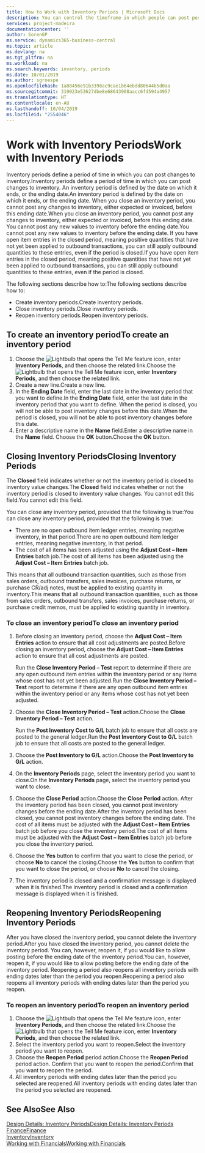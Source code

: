 ```yaml
---
title: How to Work with Inventory Periods | Microsoft Docs
description: You can control the timeframe in which people can post post changes to inventory by defining inventory periods.
services: project-madeira
documentationcenter: ''
author: SorenGP
ms.service: dynamics365-business-central
ms.topic: article
ms.devlang: na
ms.tgt_pltfrm: na
ms.workload: na
ms.search.keywords: inventory, periods
ms.date: 10/01/2019
ms.author: sgroespe
ms.openlocfilehash: 1a88456e91b3398ac9cae1b64ebdd80644b5d0aa
ms.sourcegitcommit: 319023e53627dbe8e68643908aacc6fd594a4957
ms.translationtype: HT
ms.contentlocale: en-AU
ms.lasthandoff: 10/04/2019
ms.locfileid: "2554046"
---
```

# <a name="work-with-inventory-periods"></a><span data-ttu-id="d81bb-103">Work with Inventory Periods</span><span class="sxs-lookup"><span data-stu-id="d81bb-103">Work with Inventory Periods</span></span>
<span data-ttu-id="d81bb-104">Inventory periods define a period of time in which you can post changes to inventory.</span><span class="sxs-lookup"><span data-stu-id="d81bb-104">Inventory periods define a period of time in which you can post changes to inventory.</span></span> <span data-ttu-id="d81bb-105">An inventory period is defined by the date on which it ends, or the ending date.</span><span class="sxs-lookup"><span data-stu-id="d81bb-105">An inventory period is defined by the date on which it ends, or the ending date.</span></span> <span data-ttu-id="d81bb-106">When you close an inventory period, you cannot post any changes to inventory, either expected or invoiced, before this ending date.</span><span class="sxs-lookup"><span data-stu-id="d81bb-106">When you close an inventory period, you cannot post any changes to inventory, either expected or invoiced, before this ending date.</span></span> <span data-ttu-id="d81bb-107">You cannot post any new values to inventory before the ending date.</span><span class="sxs-lookup"><span data-stu-id="d81bb-107">You cannot post any new values to inventory before the ending date.</span></span> <span data-ttu-id="d81bb-108">If you have open item entries in the closed period, meaning positive quantities that have not yet been applied to outbound transactions, you can still apply outbound quantities to these entries, even if the period is closed.</span><span class="sxs-lookup"><span data-stu-id="d81bb-108">If you have open item entries in the closed period, meaning positive quantities that have not yet been applied to outbound transactions, you can still apply outbound quantities to these entries, even if the period is closed.</span></span>  

<span data-ttu-id="d81bb-109">The following sections describe how to:</span><span class="sxs-lookup"><span data-stu-id="d81bb-109">The following sections describe how to:</span></span>

* <span data-ttu-id="d81bb-110">Create inventory periods.</span><span class="sxs-lookup"><span data-stu-id="d81bb-110">Create inventory periods.</span></span>  
* <span data-ttu-id="d81bb-111">Close inventory periods.</span><span class="sxs-lookup"><span data-stu-id="d81bb-111">Close inventory periods.</span></span>  
* <span data-ttu-id="d81bb-112">Reopen inventory periods.</span><span class="sxs-lookup"><span data-stu-id="d81bb-112">Reopen inventory periods.</span></span>  

## <a name="to-create-an-inventory-period"></a><span data-ttu-id="d81bb-113">To create an inventory period</span><span class="sxs-lookup"><span data-stu-id="d81bb-113">To create an inventory period</span></span>  
1. <span data-ttu-id="d81bb-114">Choose the ![Lightbulb that opens the Tell Me feature](media/ui-search/search_small.png "Tell me what you want to do") icon, enter **Inventory Periods**, and then choose the related link.</span><span class="sxs-lookup"><span data-stu-id="d81bb-114">Choose the ![Lightbulb that opens the Tell Me feature](media/ui-search/search_small.png "Tell me what you want to do") icon, enter **Inventory Periods**, and then choose the related link.</span></span>  
2. <span data-ttu-id="d81bb-115">Create a new line.</span><span class="sxs-lookup"><span data-stu-id="d81bb-115">Create a new line.</span></span>  
3. <span data-ttu-id="d81bb-116">In the **Ending Date** field, enter the last date in the inventory period that you want to define.</span><span class="sxs-lookup"><span data-stu-id="d81bb-116">In the **Ending Date** field, enter the last date in the inventory period that you want to define.</span></span> <span data-ttu-id="d81bb-117">When the period is closed, you will not be able to post inventory changes before this date.</span><span class="sxs-lookup"><span data-stu-id="d81bb-117">When the period is closed, you will not be able to post inventory changes before this date.</span></span>  
4. <span data-ttu-id="d81bb-118">Enter a descriptive name in the **Name** field.</span><span class="sxs-lookup"><span data-stu-id="d81bb-118">Enter a descriptive name in the **Name** field.</span></span> <span data-ttu-id="d81bb-119">Choose the **OK** button.</span><span class="sxs-lookup"><span data-stu-id="d81bb-119">Choose the **OK** button.</span></span>  

## <a name="closing-inventory-periods"></a><span data-ttu-id="d81bb-120">Closing Inventory Periods</span><span class="sxs-lookup"><span data-stu-id="d81bb-120">Closing Inventory Periods</span></span>  
<span data-ttu-id="d81bb-121">The **Closed** field indicates whether or not the inventory period is closed to inventory value changes.</span><span class="sxs-lookup"><span data-stu-id="d81bb-121">The **Closed** field indicates whether or not the inventory period is closed to inventory value changes.</span></span> <span data-ttu-id="d81bb-122">You cannot edit this field.</span><span class="sxs-lookup"><span data-stu-id="d81bb-122">You cannot edit this field.</span></span>  

<span data-ttu-id="d81bb-123">You can close any inventory period, provided that the following is true:</span><span class="sxs-lookup"><span data-stu-id="d81bb-123">You can close any inventory period, provided that the following is true:</span></span>  

* <span data-ttu-id="d81bb-124">There are no open outbound item ledger entries, meaning negative inventory, in that period.</span><span class="sxs-lookup"><span data-stu-id="d81bb-124">There are no open outbound item ledger entries, meaning negative inventory, in that period.</span></span>  
* <span data-ttu-id="d81bb-125">The cost of all items has been adjusted using the **Adjust Cost – Item Entries** batch job.</span><span class="sxs-lookup"><span data-stu-id="d81bb-125">The cost of all items has been adjusted using the **Adjust Cost – Item Entries** batch job.</span></span>  

<span data-ttu-id="d81bb-126">This means that all outbound transaction quantities, such as those from sales orders, outbound transfers, sales invoices, purchase returns, or purchase CR/adj notes, must be applied to existing quantity in inventory.</span><span class="sxs-lookup"><span data-stu-id="d81bb-126">This means that all outbound transaction quantities, such as those from sales orders, outbound transfers, sales invoices, purchase returns, or purchase credit memos, must be applied to existing quantity in inventory.</span></span>  

### <a name="to-close-an-inventory-period"></a><span data-ttu-id="d81bb-127">To close an inventory period</span><span class="sxs-lookup"><span data-stu-id="d81bb-127">To close an inventory period</span></span>  
1. <span data-ttu-id="d81bb-128">Before closing an inventory period, choose the **Adjust Cost – Item Entries** action to ensure that all cost adjustments are posted.</span><span class="sxs-lookup"><span data-stu-id="d81bb-128">Before closing an inventory period, choose the **Adjust Cost – Item Entries** action to ensure that all cost adjustments are posted.</span></span>

     <span data-ttu-id="d81bb-129">Run the **Close Inventory Period – Test** report to determine if there are any open outbound item entries within the inventory period or any items whose cost has not yet been adjusted.</span><span class="sxs-lookup"><span data-stu-id="d81bb-129">Run the **Close Inventory Period – Test** report to determine if there are any open outbound item entries within the inventory period or any items whose cost has not yet been adjusted.</span></span>  
2. <span data-ttu-id="d81bb-130">Choose the **Close Inventory Period – Test** action.</span><span class="sxs-lookup"><span data-stu-id="d81bb-130">Choose the **Close Inventory Period – Test** action.</span></span>  

     <span data-ttu-id="d81bb-131">Run the **Post Inventory Cost to G/L** batch job to ensure that all costs are posted to the general ledger.</span><span class="sxs-lookup"><span data-stu-id="d81bb-131">Run the **Post Inventory Cost to G/L** batch job to ensure that all costs are posted to the general ledger.</span></span>  
3. <span data-ttu-id="d81bb-132">Choose the **Post Inventory to G/L** action.</span><span class="sxs-lookup"><span data-stu-id="d81bb-132">Choose the **Post Inventory to G/L** action.</span></span>  
4. <span data-ttu-id="d81bb-133">On the **Inventory Periods** page, select the inventory period you want to close.</span><span class="sxs-lookup"><span data-stu-id="d81bb-133">On the **Inventory Periods** page, select the inventory period you want to close.</span></span>  
5. <span data-ttu-id="d81bb-134">Choose the **Close Period** action.</span><span class="sxs-lookup"><span data-stu-id="d81bb-134">Choose the **Close Period** action.</span></span> <span data-ttu-id="d81bb-135">After the inventory period has been closed, you cannot post inventory changes before the ending date.</span><span class="sxs-lookup"><span data-stu-id="d81bb-135">After the inventory period has been closed, you cannot post inventory changes before the ending date.</span></span> <span data-ttu-id="d81bb-136">The cost of all items must be adjusted with the **Adjust Cost – Item Entries** batch job before you close the inventory period.</span><span class="sxs-lookup"><span data-stu-id="d81bb-136">The cost of all items must be adjusted with the **Adjust Cost – Item Entries** batch job before you close the inventory period.</span></span>  
6. <span data-ttu-id="d81bb-137">Choose the **Yes** button to confirm that you want to close the period, or choose **No** to cancel the closing.</span><span class="sxs-lookup"><span data-stu-id="d81bb-137">Choose the **Yes** button to confirm that you want to close the period, or choose **No** to cancel the closing.</span></span>  
7. <span data-ttu-id="d81bb-138">The inventory period is closed and a confirmation message is displayed when it is finished.</span><span class="sxs-lookup"><span data-stu-id="d81bb-138">The inventory period is closed and a confirmation message is displayed when it is finished.</span></span>  

## <a name="reopening-inventory-periods"></a><span data-ttu-id="d81bb-139">Reopening Inventory Periods</span><span class="sxs-lookup"><span data-stu-id="d81bb-139">Reopening Inventory Periods</span></span>  
<span data-ttu-id="d81bb-140">After you have closed the inventory period, you cannot delete the inventory period.</span><span class="sxs-lookup"><span data-stu-id="d81bb-140">After you have closed the inventory period, you cannot delete the inventory period.</span></span> <span data-ttu-id="d81bb-141">You can, however, reopen it, if you would like to allow posting before the ending date of the inventory period.</span><span class="sxs-lookup"><span data-stu-id="d81bb-141">You can, however, reopen it, if you would like to allow posting before the ending date of the inventory period.</span></span> <span data-ttu-id="d81bb-142">Reopening a period also reopens all inventory periods with ending dates later than the period you reopen.</span><span class="sxs-lookup"><span data-stu-id="d81bb-142">Reopening a period also reopens all inventory periods with ending dates later than the period you reopen.</span></span>  

### <a name="to-reopen-an-inventory-period"></a><span data-ttu-id="d81bb-143">To reopen an inventory period</span><span class="sxs-lookup"><span data-stu-id="d81bb-143">To reopen an inventory period</span></span>  
1. <span data-ttu-id="d81bb-144">Choose the ![Lightbulb that opens the Tell Me feature](media/ui-search/search_small.png "Tell me what you want to do") icon, enter **Inventory Periods**, and then choose the related link.</span><span class="sxs-lookup"><span data-stu-id="d81bb-144">Choose the ![Lightbulb that opens the Tell Me feature](media/ui-search/search_small.png "Tell me what you want to do") icon, enter **Inventory Periods**, and then choose the related link.</span></span>  
2. <span data-ttu-id="d81bb-145">Select the inventory period you want to reopen.</span><span class="sxs-lookup"><span data-stu-id="d81bb-145">Select the inventory period you want to reopen.</span></span>  
3. <span data-ttu-id="d81bb-146">Choose the **Reopen Period** period action.</span><span class="sxs-lookup"><span data-stu-id="d81bb-146">Choose the **Reopen Period** period action.</span></span> <span data-ttu-id="d81bb-147">Confirm that you want to reopen the period.</span><span class="sxs-lookup"><span data-stu-id="d81bb-147">Confirm that you want to reopen the period.</span></span>  
4. <span data-ttu-id="d81bb-148">All inventory periods with ending dates later than the period you selected are reopened.</span><span class="sxs-lookup"><span data-stu-id="d81bb-148">All inventory periods with ending dates later than the period you selected are reopened.</span></span>  

## <a name="see-also"></a><span data-ttu-id="d81bb-149">See Also</span><span class="sxs-lookup"><span data-stu-id="d81bb-149">See Also</span></span>  
[<span data-ttu-id="d81bb-150">Design Details: Inventory Periods</span><span class="sxs-lookup"><span data-stu-id="d81bb-150">Design Details: Inventory Periods</span></span>](design-details-inventory-periods.md)  
[<span data-ttu-id="d81bb-151">Finance</span><span class="sxs-lookup"><span data-stu-id="d81bb-151">Finance</span></span>](finance.md)  
[<span data-ttu-id="d81bb-152">Inventory</span><span class="sxs-lookup"><span data-stu-id="d81bb-152">Inventory</span></span>](inventory-manage-inventory.md)  
[<span data-ttu-id="d81bb-153">Working with Financials</span><span class="sxs-lookup"><span data-stu-id="d81bb-153">Working with Financials</span></span>](ui-work-product.md)
